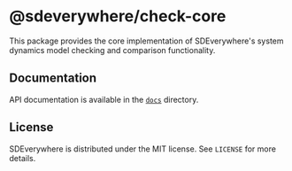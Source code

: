 # @sdeverywhere/check-core

This package provides the core implementation of SDEverywhere's system dynamics
model checking and comparison functionality.

## Documentation

API documentation is available in the [`docs`](./docs/index.md) directory.

## License

SDEverywhere is distributed under the MIT license. See `LICENSE` for more details.
